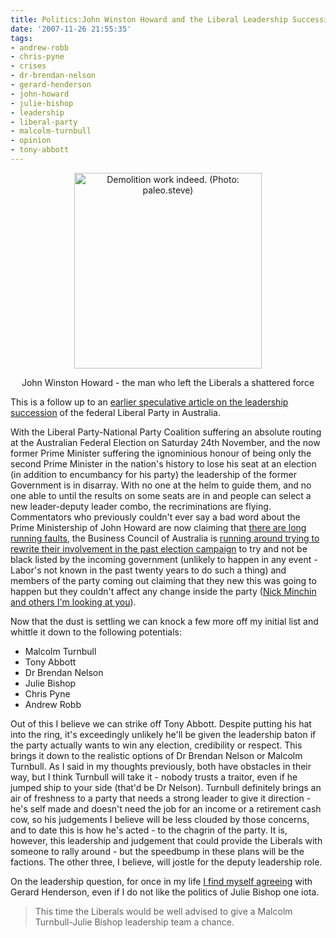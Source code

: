 ```yaml
---
title: Politics:John Winston Howard and the Liberal Leadership Succession II
date: '2007-11-26 21:55:35'
tags:
- andrew-robb
- chris-pyne
- crises
- dr-brendan-nelson
- gerard-henderson
- john-howard
- julie-bishop
- leadership
- liberal-party
- malcolm-turnbull
- opinion
- tony-abbott
---
```


<p style="text-align: center"><a href="http://www.flickr.com/photos/paleosteve/2060225543/" title="Demolition work indeed. (Photo: paleo.steve)"><img src="http://static.flickr.com/2400/2060225543_d298cd113c.jpg" title="Demolition work indeed. (Photo: paleo.steve)" alt="Demolition work indeed. (Photo: paleo.steve)" width="300" height="313" /></a></p>
<p style="text-align: center">John Winston Howard - the man who left the Liberals a shattered force</p>
This is a follow up to an <a href="http://euphemize.net/blog/archives/2007/09/12/john-winston-howard-and-the-liberal-leadership-succession/">earlier speculative article on the leadership succession</a> of the federal Liberal Party in Australia.

With the Liberal Party-National Party Coalition suffering an absolute routing at the Australian Federal Election on Saturday 24th November, and the now former Prime Minister suffering the ignominious honour of being only the second Prime Minister in the nation's history to lose his seat at an election (in addition to encumbancy for his party) the leadership of the former Government is in disarray. With no one at the helm to guide them, and no one able to until the results on some seats are in and people can select a new leader-deputy leader combo, the recriminations are flying. Commentators who previously couldn't ever say a bad word about the Prime Ministership of John Howard are now claiming that <a href="http://www.smh.com.au/news/opinion/if-only-hed-retired-gracefully/2007/11/26/1196036809908.html">there are long running faults</a>, the Business Council of Australia is <a href="http://www.abc.net.au/news/stories/2007/11/26/2100796.htm?section=justin">running around trying to rewrite their involvement in the past election campaign</a> to try and not be black listed by the incoming government (unlikely to happen in any event - Labor's not known in the past twenty years to do such a thing) and members of the party coming out claiming that they new this was going to happen but they couldn't affect any change inside the party (<a href="http://www.smh.com.au/news/national/libs-turn-on-howard/2007/11/26/1196036812217.html?page=fullpage#contentSwap1">Nick Minchin and others I'm looking at you</a>).

Now that the dust is settling we can knock a few more off my initial list and whittle it down to the following potentials:
<ul>
	<li>Malcolm Turnbull</li>
	<li>Tony Abbott</li>
	<li>Dr Brendan Nelson</li>
	<li>Julie Bishop</li>
	<li>Chris Pyne</li>
	<li>Andrew Robb</li>
</ul>
Out of this I believe we can strike off Tony Abbott. Despite putting his hat into the ring, it's exceedingly unlikely he'll be given the leadership baton if the party actually wants to win any election, credibility or respect. This brings it down to the realistic options of Dr Brendan Nelson or Malcolm Turnbull. As I said in my thoughts previously, both have obstacles in their way, but I think Turnbull will take it - nobody trusts a traitor, even if he jumped ship to your side (that'd be Dr Nelson). Turnbull definitely brings an air of freshness to a party that needs a strong leader to give it direction - he's self made and doesn't need the job for an income or a retirement cash cow, so his judgements I believe will be less clouded by those concerns, and to date this is how he's acted - to the chagrin of the party. It is, however, this leadership and judgement that could provide the Liberals with someone to rally around - but the speedbump in these plans will be the factions. The other three, I believe, will jostle for the deputy leadership role.

On the leadership question, for once in my life <a href="http://www.smh.com.au/news/opinion/if-only-hed-retired-gracefully/2007/11/26/1196036809908.html?page=fullpage#contentSwap1">I find myself agreeing</a> with Gerard Henderson, even if I do not like the politics of Julie Bishop one iota.
<blockquote>This time the Liberals would be well advised to give a Malcolm Turnbull-Julie Bishop leadership team a chance.</blockquote>
